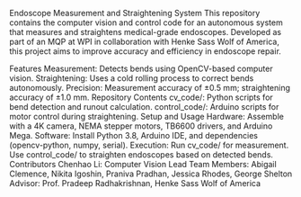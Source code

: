 Endoscope Measurement and Straightening System
This repository contains the computer vision and control code for an autonomous system that measures and straightens medical-grade endoscopes. Developed as part of an MQP at WPI in collaboration with Henke Sass Wolf of America, this project aims to improve accuracy and efficiency in endoscope repair.

Features
Measurement: Detects bends using OpenCV-based computer vision.
Straightening: Uses a cold rolling process to correct bends autonomously.
Precision: Measurement accuracy of ±0.5 mm; straightening accuracy of ±1.0 mm.
Repository Contents
cv_code/: Python scripts for bend detection and runout calculation.
control_code/: Arduino scripts for motor control during straightening.
Setup and Usage
Hardware: Assemble with a 4K camera, NEMA stepper motors, TB6600 drivers, and Arduino Mega.
Software: Install Python 3.8, Arduino IDE, and dependencies (opencv-python, numpy, serial).
Execution:
Run cv_code/ for measurement.
Use control_code/ to straighten endoscopes based on detected bends.
Contributors
Chenhao Li: Computer Vision Lead
Team Members: Abigail Clemence, Nikita Igoshin, Praniva Pradhan, Jessica Rhodes, George Shelton
Advisor: Prof. Pradeep Radhakrishnan, Henke Sass Wolf of America
